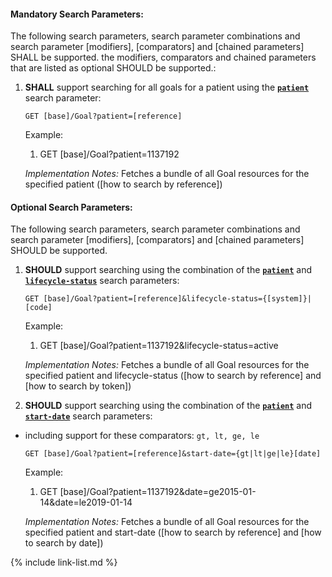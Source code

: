 


#### Mandatory Search Parameters:

The following search parameters, search parameter combinations and search parameter [modifiers], [comparators] and [chained parameters] SHALL be supported.  the  modifiers, comparators and chained parameters that are listed as optional SHOULD be supported.:


1. **SHALL** support searching for all goals for a patient using the **[`patient`](SearchParameter-us-core-goal-patient.html)** search parameter:

    `GET [base]/Goal?patient=[reference]`

    Example:
    
    1. GET [base]/Goal?patient=1137192

    *Implementation Notes:* Fetches a bundle of all Goal resources for the specified patient ([how to search by reference])



#### Optional Search Parameters:

The following search parameters, search parameter combinations and search parameter [modifiers], [comparators] and [chained parameters] SHOULD be supported.

1. **SHOULD** support searching using the combination of the **[`patient`](SearchParameter-us-core-goal-patient.html)** and **[`lifecycle-status`](SearchParameter-us-core-goal-lifecycle-status.html)** search parameters:

    `GET [base]/Goal?patient=[reference]&lifecycle-status={[system]}|[code]`

    Example:
    
    1. GET [base]/Goal?patient=1137192&amp;lifecycle-status=active

    *Implementation Notes:* Fetches a bundle of all Goal resources for the specified patient and lifecycle-status ([how to search by reference] and [how to search by token])

1. **SHOULD** support searching using the combination of the **[`patient`](SearchParameter-us-core-goal-patient.html)** and **[`start-date`](SearchParameter-us-core-goal-start-date.html)** search parameters:
  - including support for these comparators: `gt, lt, ge, le`

    `GET [base]/Goal?patient=[reference]&start-date={gt|lt|ge|le}[date]`

    Example:
    
    1. GET [base]/Goal?patient=1137192&amp;date=ge2015-01-14&amp;date=le2019-01-14

    *Implementation Notes:* Fetches a bundle of all Goal resources for the specified patient and start-date ([how to search by reference] and [how to search by date])


{% include link-list.md %}